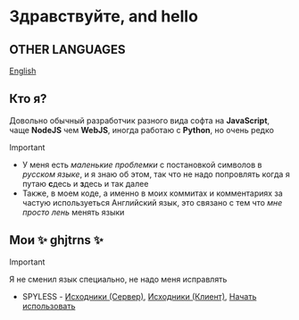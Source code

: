 # Здравствуйте, and hello

## OTHER LANGUAGES
[English](en_US.md)

## Кто я?
Довольно обычный разработчик разного вида софта на **JavaScript**, чаще **NodeJS** чем **WebJS**, иногда работаю с **Python**, но очень редко

> [!IMPORTANT]
> - У меня есть *маленькие проблемки* с постановкой символов в *русском языке*, и я знаю об этом, так что не надо попровлять когда я путаю **с**десь и **з**десь и так далее  
> - Также, в моем коде, а именно в моих коммитах и комментариях за частую используеться Английский язык, это связано с тем что *мне просто лень* менять языки

## Мои ✨ ghjtrns ✨ 
> [!IMPORTANT]
> Я не сменил язык специально, не надо меня исправлять

- SPYLESS - [Исходники (Сервер)](https://github.com/sk1rri/SPYLESS), [Исходники (Клиент)](https://github.com/sk1rri/SPYLESS-frontend),  [Начать использовать](https://spyless.app)
